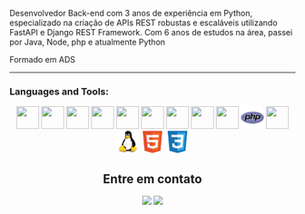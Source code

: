 <p align="left">Desenvolvedor Back-end com 3 anos de experiência em Python,
especializado na criação de APIs REST robustas e escaláveis
utilizando FastAPI e Django REST Framework. Com 6 anos
de estudos na área, passei por Java, Node, php e atualmente Python</p>

Formado em ADS<!-- - ✍ Indie Hacker. -->


---

<h3 align="left">Languages and Tools:</h3>
        <div align="center">
        <a href="https://stackshare.io/python" target="_blank"><img src="https://cdn.jsdelivr.net/gh/devicons/devicon@latest/icons/python/python-original.svg"width="40" height="40"/></a>
        <a href="https://stackshare.io/django" target="_blank"><img src="https://cdn.jsdelivr.net/gh/devicons/devicon@latest/icons/django/django-plain.svg"width="40" height="40" /></a>
        <a href="https://stackshare.io/fastapi" target="_blank"><img src="https://cdn.jsdelivr.net/gh/devicons/devicon@latest/icons/fastapi/fastapi-original.svg" width="40" height="40" /></a>
        <a href="https://stackshare.io/javascript" target="_blank"><img src="https://cdn.jsdelivr.net/gh/devicons/devicon@latest/icons/javascript/javascript-original.svg" width="40" height="40" /></a>
        <a href="https://stackshare.io/vuejs" target="_blank"><img src="https://cdn.jsdelivr.net/gh/devicons/devicon@latest/icons/vuejs/vuejs-original.svg" width="40" height="40" /></a>
        <a href="https://stackshare.io/nodejs" target="_blank"><img src="https://cdn.jsdelivr.net/gh/devicons/devicon@latest/icons/nodejs/nodejs-original-wordmark.svg" width="40" height="40" /></a>
        <a href="https://stackshare.io/mysql" target="_blank"><img src="https://cdn.jsdelivr.net/gh/devicons/devicon@latest/icons/mysql/mysql-original-wordmark.svg" width="40" height="40" /></a>
        <a href="https://stackshare.io/java" target="_blank"><img src="https://cdn.jsdelivr.net/gh/devicons/devicon@latest/icons/java/java-original.svg" width="40" height="40" /></a>
        <a href="https://stackshare.io/spring-boot" target="_blank"><img src="https://cdn.jsdelivr.net/gh/devicons/devicon@latest/icons/spring/spring-original.svg"width="40" height="40" /></a>
        <a href="https://stackshare.io/php" target="_blank"><img src="https://github.com/devicons/devicon/raw/master/icons/php/php-original.svg" alt="php" width="40" height="40" /></a>
        <a href="https://stackshare.io/docker" target="_blank"><img src="https://cdn.jsdelivr.net/gh/devicons/devicon@latest/icons/docker/docker-original.svg" width="40" height="40" /></a>
        <a href="https://stackshare.io/linux" target="_blank"><img src="https://github.com/devicons/devicon/raw/master/icons/linux/linux-original.svg" alt="linux" width="40" height="40" /></a>
        <a href="https://stackshare.io/html" target="_blank"><img src="https://raw.githubusercontent.com/devicons/devicon/master/icons/html5/html5-original.svg" alt="html" width="40" height="40" /></a>
        <a href="https://stackshare.io/css" target="_blank"><img src="https://raw.githubusercontent.com/devicons/devicon/master/icons/css3/css3-original.svg" alt="css" width="40" height="40" /></a>
        </div>
        
<h2 align="center"> Entre em contato  </h2>
<div align="center">
  <a href = "mailto:gustavosecardovelli@gmail.com"><img src="https://img.shields.io/badge/-Email-%23333?style=for-the-badge&logo=gmail&logoColor=white" target="_blank"></a>
  <a href="https://www.linkedin.com/in/gustavo-scardovelli/" target="_blank"><img src="https://img.shields.io/badge/-LinkedIn-%230077B5?style=for-the-badge&logo=linkedin&logoColor=white" target="_blank"></a>
</div>
